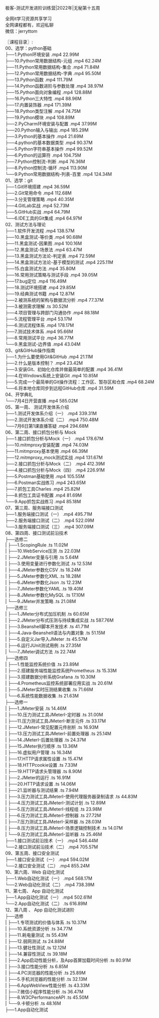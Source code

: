 极客-测试开发进阶训练营|2022年|无秘第十五周

全网it学习资源共享学习<br>全网课程都有，欢迎私聊<br>微信：jerryttom<br>

〖课程目录〗:<br> 00、选学：python基础<br> ├──1.Python环境安装 .mp4 22.99M<br> ├──10.Python常用数据结构-元组 .mp4 62.24M<br> ├──11.Python常用数据结构-集合 .mp4 71.84M<br> ├──12.Python常用数据结构-字典 .mp4 95.50M<br> ├──13.Python函数 .mp4 111.79M<br> ├──14.Python函数进阶与参数处理 .mp4 38.97M<br> ├──15.Python面向对象编程 .mp4 128.88M<br> ├──16.Python三大特性 .mp4 88.96M<br> ├──17.内置装饰器 .mp4 171.39M<br> ├──18.Python类型注解 .mp4 74.75M<br> ├──19.Python模块 .mp4 108.89M<br> ├──2.PyCharm环境安装与配置 .mp4 37.99M<br> ├──20.Python输入与输出 .mp4 185.29M<br> ├──3.Python的基本操作 .mp4 21.69M<br> ├──4.python的基本数据类型 .mp4 90.37M<br> ├──5.Python字符串基本操作 .mp4 99.52M<br> ├──6.Python的运算符 .mp4 104.75M<br> ├──7.Python控制流-判断 .mp4 76.36M<br> ├──8.Python控制流-循环 .mp4 113.90M<br> └──9.Python常用数据结构-列表-百里 .mp4 124.34M<br> 01、选学：git<br> ├──1.Git环境搭建 .mp4 36.59M<br> ├──2.Git常用命令 .mp4 112.68M<br> ├──3.分支管理策略 .mp4 40.35M<br> ├──4.GitLab实战 .mp4 52.73M<br> ├──5.GitHub实战 .mp4 64.79M<br> └──6.IDE工具的Git集成 .mp4 64.97M<br> 02、测试方法与理论<br> ├──1.软件开发流程 .mp4 138.57M<br> ├──10.黑盒测试-等价类 .mp4 90.68M<br> ├──11.黑盒测试-因果图 .mp4 100.16M<br> ├──12.黑盒测试-场景法 .mp4 63.47M<br> ├──13.黑盒测试方法论-判定表 .mp4 72.59M<br> ├──14.黑盒测试方法论-基于模型的测试 .mp4 225.11M<br> ├──15.白盒测试方法 .mp4 35.80M<br> ├──16.常用测试策略与测试手段 .mp4 39.05M<br> ├──17.bug定位 .mp4 116.49M<br> ├──18.测试环境搭建 .mp4 29.85M<br> ├──19.经典测试书籍 .mp4 12.87M<br> ├──2.被测系统的架构与数据流分析 .mp4 77.37M<br> ├──3.被测需求理解 .ts 30.52M<br> ├──4.项目管理与跨部门沟通协作 .mp4 88.18M<br> ├──5.流程管理平台 .mp4 53.17M<br> ├──6.测试流程体系 .mp4 178.17M<br> ├──7.测试技术体系 .mp4 95.66M<br> ├──8.常用测试平台 .mp4 36.77M<br> └──9.黑盒测试-边界值 .mp4 43.04M<br> 03、git&amp;GitHub操作指南<br> ├──1.为什么要使用Git&amp;GitHub .mp4 21.11M<br> ├──2.什么是版本控制？ .mp4 23.42M<br> ├──3.安装Git、初始化仓库并做最简单的配置 .mp4 36.41M<br> ├──4.在Windows系统上安装Git .mp4 10.85M<br> ├──5.完成一个最简单的Git操作流程：工作区、暂存区和仓库 .mp4 68.24M<br> └──6.将本地仓库同步到远程GitHub仓库 .mp4 31.59M<br> 04、开学典礼<br> └──7月4日开营直播 .mp4 585.02M<br> 05、第一周、 测试开发体系介绍<br> ├──1.测试开发体系介绍（一） .mp4 339.31M<br> ├──2.测试开发体系介绍（二） .mp4 750.48M<br> └──7月6日第1课直播答疑 .mp4 294.68M<br> 06、第二周、接口抓包分析与 Mock<br> ├──1.接口抓包分析与Mock（一） .mp4 178.67M<br> ├──10.mitmproxy安装配置 .mp4 74.03M<br> ├──11.mitmproxy基本使用 .mp4 66.39M<br> ├──12.mitmproxy_mock测试实战 .mp4 131.67M<br> ├──2.接口抓包分析与Mock（二） .mp4 412.39M<br> ├──4.接口抓包分析与Mock（四） .mp4 226.91M<br> ├──5.Postman基础使用 .mp4 105.55M<br> ├──6.Postman实战练习 .mp4 243.65M<br> ├──7.抓包工具Charles .mp4 25.82M<br> ├──8.抓包工具证书配置 .mp4 81.69M<br> └──9.App抓包实战练习 .mp4 85.18M<br> 07、第三周、服务端接口测试<br> ├──1.服务端接口测试（一） .mp4 495.71M<br> ├──2.服务端接口测试（二） .mp4 522.09M<br> └──3.服务端接口测试（三） .mp4 307.09M<br> 08、第四周、接口测试前沿技术<br> ├──选修二<br> | ├──1.ScopingRule .ts 11.02M<br> | ├──10.WebService压测 .ts 22.03M<br> | ├──2.JMeter变量与引用 .ts 5.64M<br> | ├──3.使用变量进行参数化测试 .ts 12.53M<br> | ├──4.JMeter参数化CSV .ts 18.24M<br> | ├──5.JMeter参数化XML .ts 18.28M<br> | ├──6.JMeter参数化Json .ts 12.23M<br> | ├──7.JMeter参数化YAML .ts 19.40M<br> | ├──8.JMeter参数化MySQL .ts 17.10M<br> | └──9.JMeter并发策略 .ts 21.08M<br> ├──选修三<br> | ├──1.JMeter分布式加压机制 .ts 60.65M<br> | ├──2.JMeter分布式压测与持续集成实战 .ts 587.76M<br> | ├──3.Beanshell脚本开发技术 .ts 41.71M<br> | ├──4.Java-Beanshell语法与内置对象 .ts 51.15M<br> | ├──5.自定义Jar导入JMeter .ts 45.57M<br> | ├──6.运行JUnit测试用例 .ts 27.35M<br> | └──7.JMeter调试方法 .ts 22.74M<br> ├──选修四<br> | ├──1.性能监控系统价值 .ts 23.89M<br> | ├──2.搭建服务端性能监控系统Prometheus .ts 15.33M<br> | ├──3.搭建数据分析系统Grafana .ts 10.30M<br> | ├──4.Prometheus监控系统部署应用实战 .ts 20.61M<br> | ├──5.JMeter实时压测结果收集 .ts 71.66M<br> | └──6.系统性能数据收集 .ts 21.63M<br> ├──选修一<br> | ├──1.JMeter安装 .ts 14.46M<br> | ├──10.压力测试工具JMeterI-定时器 .ts 31.00M<br> | ├──11.压力测试工具JMeterI-断言元件 .ts 33.17M<br> | ├──12.JMeterI-常见配置元件剖析 .ts 16.93M<br> | ├──13.压力测试工具JMeterI-前置处理器 .ts 25.14M<br> | ├──14.JMeterI-后置处理器 .ts 24.37M<br> | ├──15.JMeter执行顺序 .ts 13.36M<br> | ├──16.虚拟用户管理 .ts 16.34M<br> | ├──17.HTTP请求属性设置 .ts 15.47M<br> | ├──18.HTTPcookie设置 .ts 7.33M<br> | ├──19.HTTP请求头管理器 .ts 8.90M<br> | ├──2.JMeter的运行 .ts 16.91M<br> | ├──20.HTTP请求设置 .ts 14.06M<br> | ├──21.监听器与测试结果 .ts 7.94M<br> | ├──3.压力测试工具JMeterI-使用代理服务器录制请求 .ts 44.83M<br> | ├──4.压力测试工具JMeterI-测试计划 .ts 12.89M<br> | ├──5.压力测试工具JMeterI-线程组 .ts 23.98M<br> | ├──6.压力测试工具JMeterI-控制器 .ts 27.72M<br> | ├──7.压力测试工具JMeterI-采样器 .ts 28.03M<br> | ├──8.压力测试工具JMeterI-场景逻辑控制技术 .ts 14.07M<br> | └──9.压力测试工具JMeterI-监听器 .ts 25.46M<br> ├──1.接口测试前沿技术（一） .mp4 546.44M<br> └──2.接口测试前沿技术（二） .mp4 705.57M<br> 09、第五周、接口安全测试<br> ├──1.接口安全测试（一） .mp4 594.02M<br> └──2.接口安全测试（二） .mp4 855.24M<br> 10、第六周、Web 自动化测试<br> ├──1.Web自动化测试（一） .mp4 568.17M<br> └──2.Web自动化测试（二） .mp4 738.39M<br> 11、第七周、 App 自动化测试<br> ├──1.App自动化测试（一） .mp4 502.61M<br> └──2.App自动化测试（二） .ts 616.89M<br> 12、第八周 、 App 自动化测试进阶<br> ├──选修<br> | ├──1.专项测试的价值与体系 .ts 10.37M<br> | ├──10.系统资源分析 .ts 34.77M<br> | ├──11.耗电量测试 .ts 55.43M<br> | ├──12.弱网测试 .ts 24.88M<br> | ├──13.健壮性测试 .ts 12.12M<br> | ├──14.兼容性测试 .ts 39.18M<br> | ├──2.App启动性能分析，及App首屏加载时间分析 .ts 80.91M<br> | ├──3.接口性能分析 .ts 6.85M<br> | ├──4.PC浏览器的性能分析 .ts 25.89M<br> | ├──5.手机浏览器的性能分析 .ts 32.13M<br> | ├──6.AppWebView性能分析 .ts 43.33M<br> | ├──7.微信小程序性能分析 .ts 36.47M<br> | ├──8.W3CPerformanceAPI .ts 45.50M<br> | └──9.卡顿分析 .ts 48.16M<br> ├──1.App自动化测试